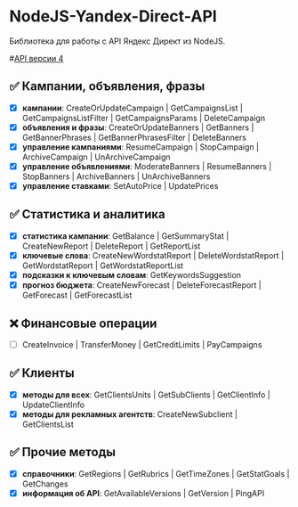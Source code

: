 # NodeJS-Yandex-Direct-API

Библиотека для работы с API Яндекс Директ из NodeJS.

#[API версии 4](https://tech.yandex.ru/direct/doc/dg-v4/reference/_AllMethods-docpage/)
## :white_check_mark: Кампании, объявления, фразы
- [x] **кампании**: CreateOrUpdateCampaign | GetCampaignsList | GetCampaignsListFilter | GetCampaignsParams | DeleteCampaign
- [x] **объявления и фразы**: CreateOrUpdateBanners | GetBanners | GetBannerPhrases | GetBannerPhrasesFilter | DeleteBanners
- [x] **управление кампаниями**: ResumeCampaign | StopCampaign | ArchiveCampaign | UnArchiveCampaign
- [x] **управление объявлениями**: ModerateBanners | ResumeBanners | StopBanners | ArchiveBanners | UnArchiveBanners
- [x] **управление ставками**: SetAutoPrice | UpdatePrices

## :white_check_mark: Статистика и аналитика
- [x] **статистика кампании**: GetBalance | GetSummaryStat | CreateNewReport | DeleteReport | GetReportList
- [x] **ключевые слова**: CreateNewWordstatReport | DeleteWordstatReport | GetWordstatReport | GetWordstatReportList
- [x] **подсказки к ключевым словам**: GetKeywordsSuggestion
- [x] **прогноз бюджета**: CreateNewForecast | DeleteForecastReport | GetForecast | GetForecastList

## :x: Финансовые операции
- [ ] CreateInvoice | TransferMoney | GetCreditLimits | PayCampaigns

## :white_check_mark: Клиенты
- [x] **методы для всех**: GetClientsUnits | GetSubClients | GetClientInfo | UpdateClientInfo
- [x] **методы для рекламных агентств**: CreateNewSubclient | GetClientsList

## :white_check_mark: Прочие методы
- [x] **справочники**: GetRegions | GetRubrics | GetTimeZones | GetStatGoals | GetChanges
- [x] **информация об API**: GetAvailableVersions | GetVersion | PingAPI
